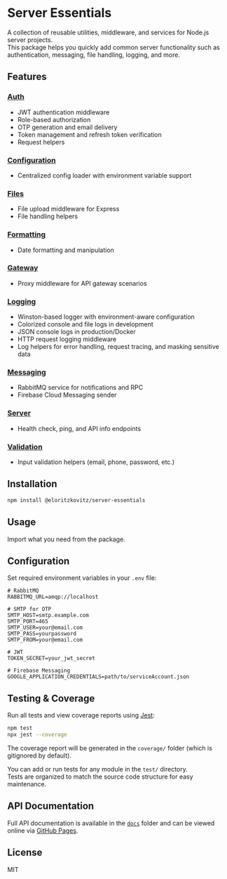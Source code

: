 # Server Essentials

A collection of reusable utilities, middleware, and services for Node.js server projects.  
This package helps you quickly add common server functionality such as authentication, messaging, file handling, logging, and more.

## Features

### [Auth](src/auth/)
- JWT authentication middleware
- Role-based authorization
- OTP generation and email delivery
- Token management and refresh token verification
- Request helpers

### [Configuration](src/config/)
- Centralized config loader with environment variable support

### [Files](src/files/)
- File upload middleware for Express
- File handling helpers

### [Formatting](src/formatting/)
- Date formatting and manipulation

### [Gateway](src/gateway/)
- Proxy middleware for API gateway scenarios

### [Logging](src/logging/)
- Winston-based logger with environment-aware configuration
- Colorized console and file logs in development
- JSON console logs in production/Docker
- HTTP request logging middleware
- Log helpers for error handling, request tracing, and masking sensitive data

### [Messaging](src/messaging/)
- RabbitMQ service for notifications and RPC
- Firebase Cloud Messaging sender

### [Server](src/server/)
- Health check, ping, and API info endpoints

### [Validation](src/validation/)
- Input validation helpers (email, phone, password, etc.)

## Installation

```bash
npm install @eloritzkovitz/server-essentials
```

## Usage

Import what you need from the package.

## Configuration

Set required environment variables in your `.env` file:

```env
# RabbitMQ
RABBITMQ_URL=amqp://localhost

# SMTP for OTP
SMTP_HOST=smtp.example.com
SMTP_PORT=465
SMTP_USER=your@email.com
SMTP_PASS=yourpassword
SMTP_FROM=your@email.com

# JWT
TOKEN_SECRET=your_jwt_secret

# Firebase Messaging
GOOGLE_APPLICATION_CREDENTIALS=path/to/serviceAccount.json
```

## Testing & Coverage

Run all tests and view coverage reports using [Jest](https://jestjs.io/):

```bash
npm test
npx jest --coverage
```

The coverage report will be generated in the `coverage/` folder (which is gitignored by default).

You can add or run tests for any module in the `test/` directory.  
Tests are organized to match the source code structure for easy maintenance.

## API Documentation

Full API documentation is available in the [`docs`](docs) folder and can be viewed online via [GitHub Pages](https://eloritzkovitz.github.io/server-essentials/).

## License

MIT
